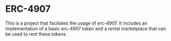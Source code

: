 # ERC-4907

This is a project that faciliates the usage of erc-4907. It includes an implementation of a basic erc-4907 token and a rental marketplace that can be used to rent these tokens.

